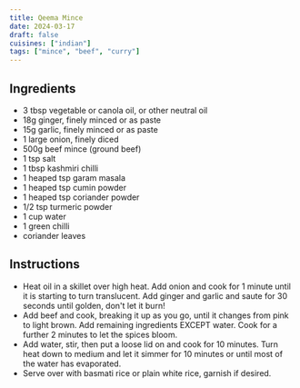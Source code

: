 ```yaml
---
title: Qeema Mince
date: 2024-03-17
draft: false
cuisines: ["indian"]
tags: ["mince", "beef", "curry"]
---
```


## Ingredients
- 3 tbsp vegetable or canola oil, or other neutral oil
- 18g ginger, finely minced or as paste
- 15g garlic, finely minced or as paste
- 1 large onion, finely diced
- 500g beef mince (ground beef)
- 1 tsp salt
- 1 tbsp kashmiri chilli
- 1 heaped tsp garam masala
- 1 heaped tsp cumin powder
- 1 heaped tsp coriander powder
- 1/2 tsp turmeric powder
- 1 cup water
- 1 green chilli
- coriander leaves

## Instructions
- Heat oil in a skillet over high heat. Add onion and cook for 1 minute until it is starting to turn translucent. Add ginger and garlic and saute for 30 seconds until golden, don't let it burn!
- Add beef and cook, breaking it up as you go, until it changes from pink to light brown. Add remaining ingredients EXCEPT water. Cook for a further 2 minutes to let the spices bloom.
- Add water, stir, then put a loose lid on and cook for 10 minutes. Turn heat down to medium and let it simmer for 10 minutes or until most of the water has evaporated.
- Serve over with basmati rice or plain white rice, garnish if desired.

